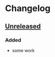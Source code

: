 # Changelog

## [Unreleased]

### Added

- some work

[Unreleased]: https://github.com/eighty4/l3/commits/main
